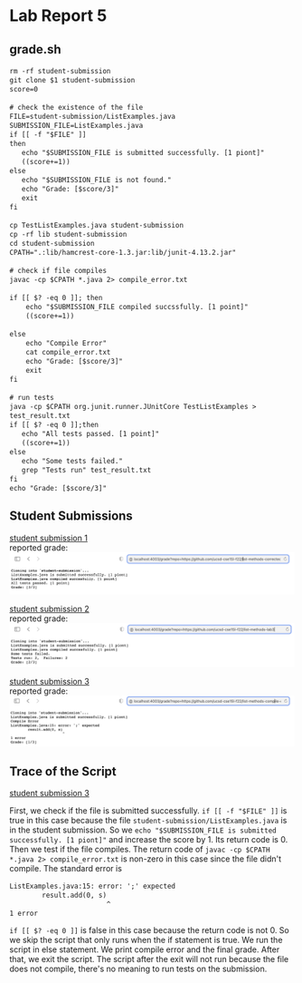 # Lab Report 5
## grade.sh
```
rm -rf student-submission
git clone $1 student-submission
score=0
 
# check the existence of the file
FILE=student-submission/ListExamples.java
SUBMISSION_FILE=ListExamples.java
if [[ -f "$FILE" ]]
then
   echo "$SUBMISSION_FILE is submitted successfully. [1 piont]"
   ((score+=1))
else
   echo "$SUBMISSION_FILE is not found."
   echo "Grade: [$score/3]"
   exit
fi

cp TestListExamples.java student-submission
cp -rf lib student-submission
cd student-submission
CPATH=".:lib/hamcrest-core-1.3.jar:lib/junit-4.13.2.jar"
 
# check if file compiles
javac -cp $CPATH *.java 2> compile_error.txt

if [[ $? -eq 0 ]]; then
    echo "$SUBMISSION_FILE compiled succssfully. [1 point]"
    ((score+=1))
 
else
    echo "Compile Error"
    cat compile_error.txt
    echo "Grade: [$score/3]"
    exit
fi

# run tests
java -cp $CPATH org.junit.runner.JUnitCore TestListExamples > test_result.txt
if [[ $? -eq 0 ]];then
   echo "All tests passed. [1 point]"
   ((score+=1))
else
   echo "Some tests failed."
   grep "Tests run" test_result.txt
fi
echo "Grade: [$score/3]"
```
## Student Submissions
[student submission 1](https://github.com/ucsd-cse15l-f22/list-methods-corrected)
<br> reported grade:
![Image](images/5-1.png)

[student submission 2](https://github.com/ucsd-cse15l-f22/list-methods-lab3)
<br> reported grade:
![Image](images/5-2.png)

[student submission 3](https://github.com/ucsd-cse15l-f22/list-methods-compile-error)
<br> reported grade:
![Image](images/5-3.png)

## Trace of the Script
[student submission 3](https://github.com/ucsd-cse15l-f22/list-methods-compile-error)

First, we check if the file is submitted successfully. `if [[ -f "$FILE" ]]` is true in this case because the file `student-submission/ListExamples.java` is in the student submission. 
So we `echo "$SUBMISSION_FILE is submitted successfully. [1 piont]"` and increase the score by 1. Its return code is 0. 
<br> Then we test if the file compiles. The return code of `javac -cp $CPATH *.java 2> compile_error.txt` is non-zero in this case since the file didn't compile. The standard error is
```
ListExamples.java:15: error: ';' expected
        result.add(0, s)
                        ^
1 error
```
`if [[ $? -eq 0 ]]` is false in this case because the return code is not 0. So we skip the script that only runs when the if statement is true. We run the script in else statement. We print compile error and the final grade. After that, we exit the script. The script after the exit will not run because the file does not compile, there's no meaning to run tests on the submission. 

